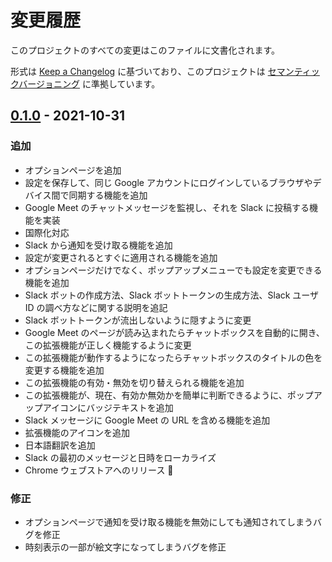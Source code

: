 # 変更履歴
このプロジェクトのすべての変更はこのファイルに文書化されます。

形式は [Keep a Changelog](http://keepachangelog.com) に基づいており、このプロジェクトは [セマンティックバージョニング](http://semver.org) に準拠しています。

## [0.1.0] - 2021-10-31
### 追加
* オプションページを追加
* 設定を保存して、同じ Google アカウントにログインしているブラウザやデバイス間で同期する機能を追加
* Google Meet のチャットメッセージを監視し、それを Slack に投稿する機能を実装
* 国際化対応
* Slack から通知を受け取る機能を追加
* 設定が変更されるとすぐに適用される機能を追加
* オプションページだけでなく、ポップアップメニューでも設定を変更できる機能を追加
* Slack ボットの作成方法、Slack ボットトークンの生成方法、Slack ユーザ ID の調べ方などに関する説明を追記
* Slack ボットトークンが流出しないように隠すように変更
* Google Meet のページが読み込まれたらチャットボックスを自動的に開き、この拡張機能が正しく機能するように変更
* この拡張機能が動作するようになったらチャットボックスのタイトルの色を変更する機能を追加
* この拡張機能の有効・無効を切り替えられる機能を追加
* この拡張機能が、現在、有効か無効かを簡単に判断できるように、ポップアップアイコンにバッジテキストを追加
* Slack メッセージに Google Meet の URL を含める機能を追加
* 拡張機能のアイコンを追加
* 日本語翻訳を追加
* Slack の最初のメッセージと日時をローカライズ
* Chrome ウェブストアへのリリース 🎉

### 修正
* オプションページで通知を受け取る機能を無効にしても通知されてしまうバグを修正
* 時刻表示の一部が絵文字になってしまうバグを修正

[0.1.0]: https://github.com/noraworld/cuckoo/releases/tag/v0.1.0
